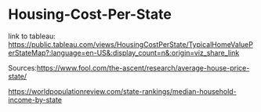 # Housing-Cost-Per-State
link to tableau: https://public.tableau.com/views/HousingCostPerState/TypicalHomeValuePerStateMap?:language=en-US&:display_count=n&:origin=viz_share_link

Sources:https://www.fool.com/the-ascent/research/average-house-price-state/

https://worldpopulationreview.com/state-rankings/median-household-income-by-state
